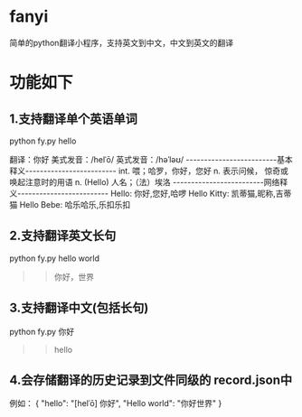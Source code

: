 # fanyi
简单的python翻译小程序，支持英文到中文，中文到英文的翻译

# 功能如下
## 1.支持翻译单个英语单词
python fy.py hello
>>
翻译：你好
美式发音：/helˈō/
英式发音：/həˈləʊ/
-------------------------基本释义-------------------------
int. 喂；哈罗，你好，您好
n. 表示问候， 惊奇或唤起注意时的用语
n. (Hello) 人名；（法）埃洛
-------------------------网络释义-------------------------
Hello: 你好,您好,哈啰
Hello Kitty: 凯蒂猫,昵称,吉蒂猫
Hello Bebe: 哈乐哈乐,乐扣乐扣

## 2.支持翻译英文长句
python fy.py hello world
>>你好，世界

## 3.支持翻译中文(包括长句)
python fy.py 你好
>>hello

## 4.会存储翻译的历史记录到文件同级的 record.json中
例如：
  {
      "hello": "[helˈō]  你好",
      "Hello world": "你好世界"
  }
